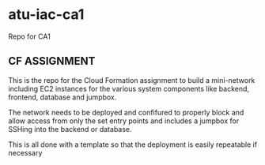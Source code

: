 # atu-iac-ca1
Repo for CA1

## CF ASSIGNMENT
This is the repo for the Cloud Formation assignment to build a mini-network including EC2 instances for the various system components like backend, frontend, database and jumpbox. 

The network needs to be deployed and confifured to properly block and allow access from only the set entry points and includes a jumpbox for SSHing into the backend or database. 

This is all done with a template so that the deployment is easily repeatable if necessary
